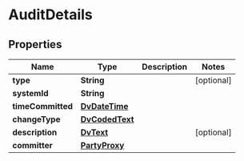 

# AuditDetails

## Properties

Name | Type | Description | Notes
------------ | ------------- | ------------- | -------------
**type** | **String** |  |  [optional]
**systemId** | **String** |  | 
**timeCommitted** | [**DvDateTime**](DvDateTime.md) |  | 
**changeType** | [**DvCodedText**](DvCodedText.md) |  | 
**description** | [**DvText**](DvText.md) |  |  [optional]
**committer** | [**PartyProxy**](PartyProxy.md) |  | 




